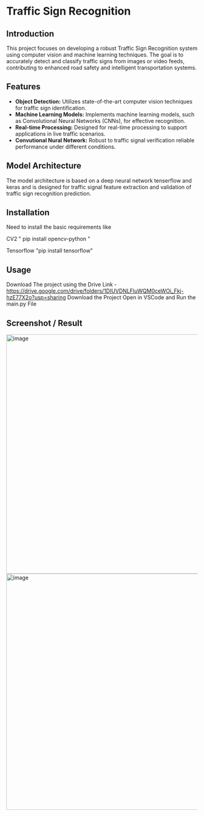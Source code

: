 # Traffic Sign Recognition


## Introduction

This project focuses on developing a robust Traffic Sign Recognition system using computer vision and machine learning techniques. The goal is to accurately detect and classify traffic signs from images or video feeds, contributing to enhanced road safety and intelligent transportation systems.

## Features

- **Object Detection:** Utilizes state-of-the-art computer vision techniques for traffic sign identification.
- **Machine Learning Models:** Implements machine learning models, such as Convolutional Neural Networks (CNNs), for effective recognition.
- **Real-time Processing:** Designed for real-time processing to support applications in live traffic scenarios.
- **Convutional Nural Network:** Robust to traffic signal verification reliable performance under different conditions.

## Model Architecture
The model architecture is based on a deep neural network tenserflow and keras and is designed for traffic signal feature extraction and validation of traffic sign recognition prediction.

## Installation
Need to install the basic requirements like 

CV2 " pip install opencv-python "

Tensorflow "pip install tensorflow"

## Usage
Download The project using the Drive Link -
https://drive.google.com/drive/folders/1DIUVDNLFluWQM0ceWOi_Fkj-hzE77X2o?usp=sharing 
Download the Project Open in VSCode and Run the main.py File

## Screenshot / Result
<img width="629" alt="image" src="https://github.com/Agniv-Paul/Traffic-Sign-Recognition/assets/136624547/5c9bd985-0664-4206-9bed-96dab564e348">
<img width="621" alt="image" src="https://github.com/Agniv-Paul/Traffic-Sign-Recognition/assets/136624547/503b04c5-2f95-44e3-9601-5804db1d7206">


